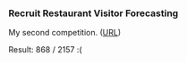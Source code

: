 ### Recruit Restaurant Visitor Forecasting

My second competition. ([URL](https://www.kaggle.com/c/recruit-restaurant-visitor-forecasting))


Result: 868 / 2157 :(
